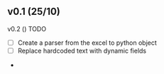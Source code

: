v0.1 (25/10)
- 

v0.2 ()
TODO
- [ ] Create a parser from the excel to python object
- [ ] Replace hardcoded text with dynamic fields 
- 